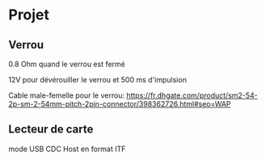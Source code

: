 # Projet

## Verrou
  
  0.8 Ohm quand le verrou est fermé
  
  12V pour dévérouiller le verrou et 500 ms d'impulsion
  
  Cable male-femelle pour le verrou:
  https://fr.dhgate.com/product/sm2-54-2p-sm-2-54mm-pitch-2pin-connector/398362726.html#seo=WAP
  
## Lecteur de carte

  mode USB CDC Host en format ITF
